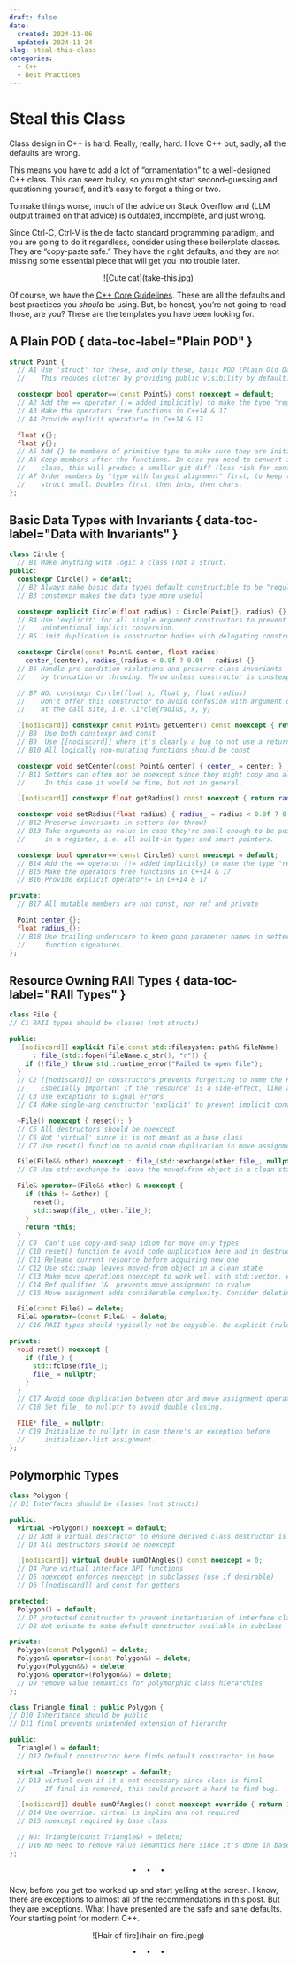 ```yaml
---
draft: false
date:
  created: 2024-11-06
  updated: 2024-11-24
slug: steal-this-class
categories:
  - C++
  - Best Practices
---
```


# Steal this Class

Class design in C++ is hard. Really, really, hard. I love C++ but, sadly, all the defaults are wrong.

<!-- more -->

This means you have to add a lot of “ornamentation” to a well-designed C++ class. This can seem bulky, so you might start second-guessing and questioning yourself, and it’s easy to forget a thing or two.

To make things worse, much of the advice on Stack Overflow and (LLM output trained on that advice) is outdated, incomplete, and just wrong.

Since Ctrl-C, Ctrl-V is the de facto standard programming paradigm, and you are going to do it regardless, consider using these boilerplate classes. They are “copy-paste safe.” They have the right defaults, and they are not missing some essential piece that will get you into trouble later.

<center>![Cute cat](take-this.jpg)</center>

Of course, we have the [C++ Core Guidelines](https://isocpp.github.io/CppCoreGuidelines/CppCoreGuidelines). These are all the defaults and best practices you *should* be using. But, be honest, you’re not going to read those, are you? These are the templates you have been looking for.

## A Plain POD { data-toc-label="Plain POD" }

```cpp
struct Point {
  // A1 Use 'struct' for these, and only these, basic POD (Plain Old Data) types.
  //    This reduces clutter by providing public visibility by default.

  constexpr bool operator==(const Point&) const noexcept = default;
  // A2 Add the == operator (!= added implicitly) to make the type "regular"
  // A3 Make the operators free functions in C++14 & 17
  // A4 Provide explicit operator!= in C++14 & 17

  float x{};
  float y{};
  // A5 Add {} to members of primitive type to make sure they are initialized.
  // A6 Keep members after the functions. In case you need to convert it to a
  //    class, this will produce a smaller git diff (less risk for conflicts).
  // A7 Order members by "type with largest alignment" first, to keep the
  //    struct small. Doubles first, then ints, then chars.
};
```

## Basic Data Types with Invariants  { data-toc-label="Data with Invariants" }

```cpp
class Circle {
  // B1 Make anything with logic a class (not a struct)
public:
  constexpr Circle() = default;
  // B2 Always make basic data types default constructible to be "regular"
  // B3 constexpr makes the data type more useful

  constexpr explicit Circle(float radius) : Circle(Point{}, radius) {}
  // B4 Use 'explicit' for all single argument constructors to prevent
  //    unintentional implicit conversion.
  // B5 Limit duplication in constructor bodies with delegating constructors

  constexpr Circle(const Point& center, float radius) :
    center_(center), radius_(radius < 0.0f ? 0.0f : radius) {}
  // B6 Handle pre-condition violations and preserve class invariants
  //    by truncation or throwing. Throw unless constructor is constexpr.

  // B7 NO: constexpr Circle(float x, float y, float radius)
  //    Don't offer this constructor to avoid confusion with argument order
  //    at the call site, i.e. Circle{radius, x, y}

  [[nodiscard]] constexpr const Point& getCenter() const noexcept { return center_; }
  // B8  Use both constexpr and const
  // B9  Use [[nodiscard]] where it's clearly a bug to not use a return value
  // B10 All logically non-mutating functions should be const

  constexpr void setCenter(const Point& center) { center_ = center; }
  // B11 Setters can often not be noexcept since they might copy and allocate
  //     In this case it would be fine, but not in general.

  [[nodiscard]] constexpr float getRadius() const noexcept { return radius_; }

  constexpr void setRadius(float radius) { radius_ = radius < 0.0f ? 0.0f : radius; }
  // B12 Preserve invariants in setters (or throw)
  // B13 Take arguments as value in case they're small enough to be passed
  //     in a register, i.e. all built-in types and smart pointers.

  constexpr bool operator==(const Circle&) const noexcept = default;
  // B14 Add the == operator (!= added implicitly) to make the type "regular"
  // B15 Make the operators free functions in C++14 & 17
  // B16 Provide explicit operator!= in C++14 & 17

private:
  // B17 All mutable members are non const, non ref and private

  Point center_{};
  float radius_{};
  // B18 Use trailing underscore to keep good parameter names in setter
  //     function signatures.
};
```

## Resource Owning RAII Types { data-toc-label="RAII Types" }

```cpp
class File {
// C1 RAII types should be classes (not structs)

public:
  [[nodiscard]] explicit File(const std::filesystem::path& fileName)
      : file_(std::fopen(fileName.c_str(), "r")) {
    if (!file_) throw std::runtime_error("Failed to open file");
  }
  // C2 [[nodiscard]] on constructors prevents forgetting to name the RAII object.
  //    Especially important if the 'resource' is a side-effect, like a lock.
  // C3 Use exceptions to signal errors
  // C4 Make single-arg constructor 'explicit' to prevent implicit conversion.

  ~File() noexcept { reset(); }
  // C5 All destructors should be noexcept
  // C6 Not 'virtual' since it is not meant as a base class
  // C7 Use reset() function to avoid code duplication in move assignment

  File(File&& other) noexcept : file_(std::exchange(other.file_, nullptr)) {}
  // C8 Use std::exchange to leave the moved-from object in a clean state

  File& operator=(File&& other) & noexcept {
    if (this != &other) {
      reset();
      std::swap(file_, other.file_);
    }
    return *this;
  }
  // C9  Can't use copy-and-swap idiom for move only types
  // C10 reset() function to avoid code duplication here and in destructor
  // C11 Release current resource before acquiring new one
  // C12 Use std::swap leaves moved-from object in a clean state
  // C13 Make move operations noexcept to work well with std::vector, etc.
  // C14 Ref qualifier '&' prevents move assignment to rvalue
  // C15 Move assignment adds considerable complexity. Consider deleting it instead.

  File(const File&) = delete;
  File& operator=(const File&) = delete;
  // C16 RAII types should typically not be copyable. Be explicit (rule of 0/5).

private:
  void reset() noexcept {
    if (file_) {
      std::fclose(file_);
      file_ = nullptr;
    }
  }
  // C17 Avoid code duplication between dtor and move assignment operator.
  // C18 Set file_ to nullptr to avoid double closing.

  FILE* file_ = nullptr;
  // C19 Initialize to nullptr in case there's an exception before
  //     initializer-list assignment.
};
```

## Polymorphic Types

```cpp
class Polygon {
// D1 Interfaces should be classes (not structs)

public:
  virtual ~Polygon() noexcept = default;
  // D2 Add a virtual destructor to ensure derived class destructor is called
  // D3 All destructors should be noexcept

  [[nodiscard]] virtual double sumOfAngles() const noexcept = 0;
  // D4 Pure virtual interface API functions
  // D5 noexcept enforces noexcept in subclasses (use if desirable)
  // D6 [[nodiscard]] and const for getters

protected:
  Polygon() = default;
  // D7 protected constructor to prevent instantiation of interface class
  // D8 Not private to make default constructor available in subclass

private:
  Polygon(const Polygon&) = delete;
  Polygon& operator=(const Polygon&) = delete;
  Polygon(Polygon&&) = delete;
  Polygon& operator=(Polygon&&) = delete;
  // D9 remove value semantics for polymorphic class hierarchies
};

class Triangle final : public Polygon {
// D10 Inheritance should be public
// D11 final prevents unintended extension of hierarchy

public:
  Triangle() = default;
  // D12 Default constructor here finds default constructor in base

  virtual ~Triangle() noexcept = default;
  // D13 virtual even if it's not necessary since class is final
  //     If final is removed, this could prevent a hard to find bug.

  [[nodiscard]] double sumOfAngles() const noexcept override { return 180.0; }
  // D14 Use override. virtual is implied and not required
  // D15 noexcept required by base class

  // NO: Triangle(const Triangle&) = delete;
  // D16 No need to remove value semantics here since it's done in base
};
```

<pre><p style="text-align: center; margin-top: 0px; margin-bottom: 4pt;">•  •  •</p></pre>

Now, before you get too worked up and start yelling at the screen. I know, there are exceptions to almost all of the recommendations in this post. But they are exceptions. What I have presented are the safe and sane defaults. Your starting point for modern C++.

<center>![Hair of fire](hair-on-fire.jpeg)</center>

<pre><p style="text-align: center; margin-top: 0px; margin-bottom: 4pt;">•  •  •</p></pre>
